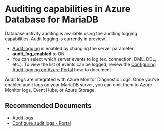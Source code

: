 <properties
    pageTitle="Security in Azure Database for MariaDB"
    description="Security in Azure Database for MariaDB"
    service="microsoft.dbformariadb"
    resource="servers"
    authors="ajlam"
    ms.author="andrela"
    displayOrder="360"
    selfHelpType="generic"
    supportTopicIds="32640112"
    resourceTags="servers, databases"
    productPesIds="16617"
    cloudEnvironments="public, Fairfax"
    articleId="5ca7ea17-094e-404e-96ba-46c8ad45aa9c"
	ownershipId="AzureData_AzureDatabaseforMariaDB"
/>

# Auditing capabilities in Azure Database for MariaDB

Database activity auditing is available using the auditing logging capabilities. Audit logging is currently in preview.

* [Audit logging](https://docs.microsoft.com/azure/mariadb/concepts-audit-logs) is enabled by changing the server parameter **audit_log_enabled** to ON. 
* You can select which server events to log (ex. connection, DML, DDL, etc.). To view the list of events can be logged, review the [Configuring Audit logging on Azure Portal](https://docs.microsoft.com/azure/mariadb/howto-configure-audit-logs-portal) how-to document

Audit logs are integrated with Azure Monitor Diagnostic Logs. Once you've enabled audit logs on your MariaDB server, you can emit them to Azure Monitor logs, Event Hubs, or Azure Storage.

## **Recommended Documents**

* [Audit logs](https://docs.microsoft.com/azure/mariadb/concepts-audit-logs)<br>
* [Configure audit logs - Portal](https://docs.microsoft.com/azure/mariadb/howto-configure-audit-logs-portal)